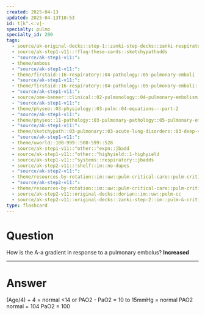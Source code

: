 ```yaml
---
created: 2025-04-13
updated: 2025-04-13T10:53
id: t[k^.<:v|-
specialty: pulmo
specialty_id: 200
tags:
  - source/ak-original-decks::step-1::zanki-step-decks::zanki-respiratory::respiratory-pathology
  - source/ak-step1-v11::!flag-these-cards::sketchypathadds
  - "source/ak-step1-v11:": 
  - theme/amboss
  - "source/ak-step1-v11:": 
  - theme/firstaid::16-respiratory::04-pathology::05-pulmonary-emboli
  - "source/ak-step1-v11:": 
  - theme/firstaid::16-respiratory::04-pathology::05-pulmonary-emboli::pulmonary-embolism
  - "source/ak-step1-v11:": 
  - source/ome-banner::clinical::02-pulmonology::04-pulmonary-embolism
  - "source/ak-step1-v11:": 
  - theme/physeo::03-physiology::03-pulm::04-equations---part-2
  - "source/ak-step1-v11:": 
  - theme/physeo::11-pathology::03-pulmonary-pathology::05-pulmonary-embolism
  - "source/ak-step1-v11:": 
  - theme/sketchypath::03-pulmonary::03-acute-lung-disorders::03-deep-vein-thrombosis-&-pulmonary-embolism
  - "source/ak-step1-v11:": 
  - theme/uworld::100-999::500-599::528
  - source/ak-step1-v11::^other::^expn::jbadd
  - source/ak-step1-v11::^other::^highyield::1-highyield
  - source/ak-step1-v11::^systems::respiratory::jbadds
  - source/ak-step2-v11::!shelf::im::no-dupes
  - "source/ak-step2-v11:": 
  - theme/resources-by-rotation::im::uw::pulm-critical-care::pulm-critical-care-dorian
  - "source/ak-step2-v11:": 
  - theme/resources-by-rotation::im::uw::pulm-critical-care::pulm-critical-care-zanki
  - source/ak-step2-v11::original-decks::dorian::im::uw::pulm-cc
  - source/ak-step2-v11::original-decks::zanki-step-2::im::pulm-&-critical-care"
type: flashcard
---
```


# Question
How is the A-a gradient in response to a pulmonary embolus?   **Increased**

---

# Answer
(Age/4) + 4 = normal <14 or  PAO2 - PaO2 = 10 to 15mmHg = normal PAO2 normal = 104 PaO2 = 100